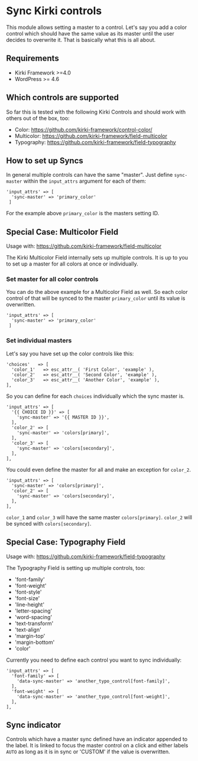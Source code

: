 # Sync Kirki controls
This module allows setting a master to a control. Let's say you add a color control which should have the same value as its master until the user decides to overwrite it.
That is basically what this is all about.

## Requirements
- Kirki Framework >=4.0
- WordPress >= 4.6

## Which controls are supported
So far this is tested with the following Kirki Controls and should work with others out of the box, too:
- Color: https://github.com/kirki-framework/control-color/
- Multicolor: https://github.com/kirki-framework/field-multicolor
- Typography: https://github.com/kirki-framework/field-typography

## How to set up Syncs
In general multiple controls can have the same "master". Just define `sync-master` within the `input_attrs` argument for each of them:
`````
'input_attrs' => [
  'sync-master' => 'primary_color'
 ]
`````
For the example above `primary_color` is the masters setting ID.

## Special Case: Multicolor Field
Usage with: https://github.com/kirki-framework/field-multicolor

The Kirki Multicolor Field internally sets up multiple controls. It is up to you to set up a master for all colors at once or individually.

### Set master for all color controls

You can do the above example for a Multicolor Field as well. So each color control of that will be synced to the master `primary_color` until its value is overwritten.

`````
'input_attrs' => [
  'sync-master' => 'primary_color'
 ]
`````

### Set individual masters

Let's say you have set up the color controls like this:
`````
'choices'   => [
  'color_1'   => esc_attr__( 'First Color', 'example' ),
  'color_2'   => esc_attr__( 'Second Color', 'example' ),
  'color_3'   => esc_attr__( 'Another Color', 'example' ),
],
`````

So you can define for each `choices` individually which the sync master is.

`````
'input_attrs' => [
  '{{ CHOICE ID }}' => [
    'sync-master' => '{{ MASTER ID }}',
  ],
  'color_2' => [
    'sync-master' => 'colors[primary]',
  ],
  'color_3' => [
    'sync-master' => 'colors[secondary]',
  ],
],
`````

You could even define the master for all and make an exception for `color_2`.

`````
'input_attrs' => [
  'sync-master' => 'colors[primary]',
  'color_2' => [
    'sync-master' => 'colors[secondary]',
  ],
],
`````

`color_1` and `color_3` will have the same master `colors[primary]`. `color_2` will be synced with `colors[secondary]`.

## Special Case: Typography Field
Usage with: https://github.com/kirki-framework/field-typography

The Typography Field is setting up multiple controls, too:
- 'font-family'
- 'font-weight'
- 'font-style'
- 'font-size'
- 'line-height'
- 'letter-spacing'
- 'word-spacing'
- 'text-transform'
- 'text-align'
- 'margin-top'
- 'margin-bottom'
- 'color'

Currently you need to define each control you want to sync individually:

`````
'input_attrs' => [
  'font-family' => [
    'data-sync-master' => 'another_typo_control[font-family]',
  ],
  'font-weight' => [
    'data-sync-master' => 'another_typo_control[font-weight]',
  ],
],
``````
      
## Sync indicator

Controls which have a master sync defined have an indicator appended to the label. 
It is linked to focus the master control on a click and either labels `AUTO` as long as it is in sync or 'CUSTOM' if the value is overwritten.



